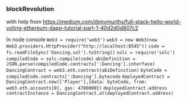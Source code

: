 ### blockRevolution

with help from https://medium.com/@mvmurthy/full-stack-hello-world-voting-ethereum-dapp-tutorial-part-1-40d2d0d807c2

In node console
`Web3 = require('web3')`
`web3 = new Web3(new Web3.providers.HttpProvider("http://localhost:8545"))`
`code = fs.readFileSync('Dancing.sol').toString()`
`solc = require('solc')`
`compiledCode = solc.compile(code)`
`abiDefinition = JSON.parse(compiledCode.contracts[':Dancing'].interface)`
`DancingContract = web3.eth.contract(abiDefinition)`
`byteCode = compiledCode.contracts[':Dancing'].bytecode`
`deployedContract = DancingContract.new(['Player'],{data: byteCode, from: web3.eth.accounts[0], gas: 4700000})`
`deployedContract.address`
`contractInstance = DancingContract.at(deployedContract.address)`